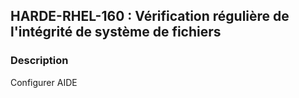 ## HARDE-RHEL-160 : Vérification régulière de l'intégrité de système de fichiers

### Description

Configurer AIDE

